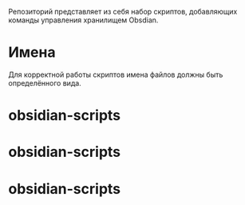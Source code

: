 Репозиторий представляет из себя набор скриптов, добавляющих команды управления хранилищем Obsdian.

# Имена

Для корректной работы скриптов имена файлов должны быть определённого вида.
# obsidian-scripts
# obsidian-scripts
# obsidian-scripts
